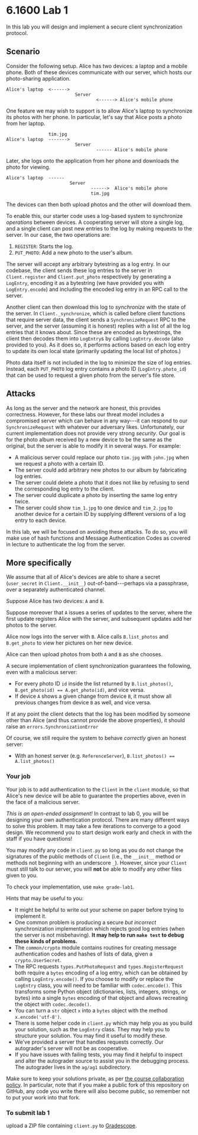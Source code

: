 # 6.1600 Lab 1

In this lab you will design and implement a secure client synchronization protocol.

## Scenario

Consider the following setup.  Alice has two devices: a laptop and a mobile phone.  Both of these devices communicate with our server, which hosts our photo-sharing application.
```
Alice's laptop  <------>
                          Server
                                  <------> Alice's mobile phone
```

One feature we may wish to support is to allow Alice's laptop to synchronize its photos with her phone.  In particular, let's say that Alice posts a photo from her laptop.

```
                tim.jpg
Alice's laptop  ------->
                          Server
                                  ------ Alice's mobile phone
```

Later, she logs onto the application from her phone and downloads the photo for viewing.

```
Alice's laptop  ------
                        Server
                                ------>  Alice's mobile phone
                                tim.jpg
```

The devices can then both upload photos and the other will download them.

To enable this, our starter code uses a log-based system to synchronize _operations_ between devices. A cooperating server will store a single log, and a single client can post new entries to the log by making requests to the server. In our case, the two operations are:

1. `REGISTER`: Starts the log.
2. `PUT_PHOTO`: Add a new photo to the user's album.

The server will accept any arbitrary bytestring as a log entry. In our codebase, the client sends these log entries to the server in `Client.register` and `Client.put_photo` respectively by generating a `LogEntry`, encoding it as a bytestring (we have provided you with `LogEntry.encode`) and including the encoded log entry in an RPC call to the server. 

Another client can then download this log to _synchronize_ with the state of the server. In `Client._synchronize`, which is called before client functions that require server data, the client sends a `SynchronizeRequest` RPC to the server, and the server (assuming it is honest) replies with a list of all the log entries that it knows about. Since these are encoded as bytestrings, the client then decodes them into `LogEntry`s by calling `LogEntry.decode` (also provided to you). As it does so, it performs actions based on each log entry to update its own local state (primarily updating the local list of photos.)

Photo data itself is not included in the log to minimize the size of log entries. Instead, each `PUT_PHOTO` log entry contains a photo ID (`LogEntry.photo_id`) that can be used to request a given photo from the server's file store.

## Attacks
As long as the server and the network are honest, this provides correctness. However, for these labs our threat model includes a compromised server which can behave in any way---it can respond to our `SynchronizeRequest` with whatever our adversary likes. Unfortunately, our current implementation does not provide very strong _security_. Our goal is for the photo album received by a new device to be the same as the original, but the server is able to modify it in several ways. For example:

- A malicious server could replace our photo `tim.jpg` with `john.jpg` when we request a photo with a certain ID. 
- The server could add arbitrary new photos to our album by fabricating log entries.
- The server could delete a photo that it does not like by refusing to send the corresponding log entry to the client.
- The server could duplicate a photo by inserting the same log entry twice. 
- The server could show `tim_1.jpg` to one device and `tim_2.jpg` to another device for a certain ID by supplying different versions of a log entry to each device.

In this lab, we will be focused on avoiding these attacks. To do so, you will make use of hash functions and Message Authentication Codes as covered in lecture to authenticate the log from the server.

## More specifically

We assume that all of Alice's devices are able to share a secret (`user_secret` in `Client.__init__`) out-of-band---perhaps via a passphrase, over a separately authenticated channel.

Suppose Alice has two devices: `A` and `B`.

Suppose moreover that `A` issues a series of updates to the server, where the first update registers Alice with the server, and subsequent updates add her photos to the server.

Alice now logs into the server with `B`.  Alice calls `B.list_photos` and `B.get_photo` to view her pictures on her new device.

Alice can then upload photos from both `A` and `B` as she chooses.

A secure implementation of client synchronization guarantees the following, even with a malicious server:

 - For every photo ID `id` inside the list returned by `B.list_photos()`, `B.get_photo(id) == A.get_photo(id)`, and vice versa.
 - If device `A` shows a given change from device `B`, it must show all previous changes from device `B` as well, and vice versa. 

If at any point the client detects that the log has been modified by someone other than Alice (and thus cannot provide the above properties), it should raise an `errors.SynchronizationError`

Of course, we still require the system to behave _correctly_ given an honest server:
- With an honest server (e.g. `ReferenceServer`), `B.list_photos() == A.list_photos()`


### Your job

Your job is to add authentication to the `Client` in the `client` module, so that Alice's new device will be able to guarantee the properties above, even in the face of a malicious server.

_This is an open-ended assignment!_  In contrast to lab 0, you will be designing your own authentication protocol.  There are many different ways to solve this problem.  It may take a few iterations to converge to a good design.  We recommend you to start design work early and check in with the staff if you have questions!

You may modify any code in `client.py` so long as you do not change the signatures of the public methods of `Client` (i.e., the `__init__` method or methods not beginning with an underscore `_`).  However, since your `Client` must still talk to our server, you will **not** be able to modify any other files given to you.

To check your implementation, use `make grade-lab1`. 

Hints that may be useful to you:

 - It might be helpful to write out your scheme on paper before trying to implement it.
 - One common problem is producing a secure _but incorrect_ synchronization implementation which rejects good log entries (when the server is not misbehaving).  **It may help to run `make test` to debug these kinds of problems.**
 - The `common/crypto` module contains routines for creating message authentication codes and hashes of lists of data, given a `crypto.UserSecret`.
 - The RPC requests `types.PutPhotoRequest` and `types.RegisterRequest` both require a `bytes` encoding of a log entry, which can be obtained by calling `LogEntry.encode()`. If you choose to modify or replace the `LogEntry` class, you will need to be familiar with `codec.encode()`.  This transforms some Python object (dictionaries, lists, integers, strings, or bytes) into a single `bytes` encoding of that object and allows recreating the object with `codec.decode()`.
 - You can turn a `str` object `x` into a `bytes` object with the method `x.encode('utf-8')`.
 - There is some helper code in `client.py` which may help you as you build your solution, such as the `LogEntry` class.  They may help you to structure your solution.  You may find it useful to modify these.
 - We've provided a server that handles requests correctly.  Our autograder's server will not be as cooperative.
 - If you have issues with failing tests, you may find it helpful to inspect and alter the autograder source to assist you in the debugging process.  The autograder lives in the `ag/ag1` subdirectory.

Make sure to keep your solutions private, as per [the course collaboration policy](https://6s060.csail.mit.edu/2021/handouts/info_fall.pdf).  In particular, note that if you make a public fork of this repository on GitHub, any code you write there will also become public, so remember not to put your work into that fork.

### To submit lab 1

upload a ZIP file containing `client.py` to [Gradescope](https://www.gradescope.com/courses/281655).

